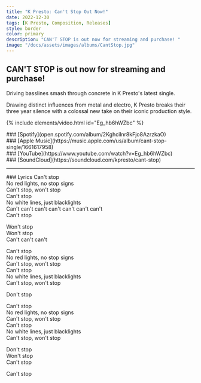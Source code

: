 ```yaml
---
title: "K Presto: Can't Stop Out Now!"
date: 2022-12-30
tags: [K Presto, Composition, Releases]
style: border
color: primary
description: "CAN'T STOP is out now for streaming and purchase! "
image: "/docs/assets/images/albums/CantStop.jpg"
---
```


## CAN'T STOP is out now for streaming and purchase!

Driving basslines smash through concrete in K Presto's latest single.

Drawing distinct influences from metal and electro, K Presto breaks their three year silence with a colossal new take on their iconic production style.

{% include elements/video.html id="Eg_hb6hWZbc" %}

<div class="row" markdown="1">
<div class="col" markdown="1">
### [Spotify](open.spotify.com/album/2Kghcilnr8kFjo8AzrzkaO)
</div>

<div class="col" markdown="1">
### [Apple Music](https://music.apple.com/us/album/cant-stop-single/1661617958)
</div>

<div class="col" markdown="1">
### [YouTube](https://www.youtube.com/watch?v=Eg_hb6hWZbc)
</div>

<div class="col" markdown="1">
### [SoundCloud](https://soundcloud.com/kpresto/cant-stop)
</div>

</div>
<hr>
### Lyrics
Can't stop<br>
No red lights, no stop signs<br>
Can't stop, won't stop<br>
Can't stop<br>
No white lines, just blacklights<br>
Can't can't can't can't can't can't can't<br>
Can't stop<br>

Won't stop<br>
Won't stop<br>
Can't can't can't<br>

Can't stop<br>
No red lights, no stop signs<br>
Can't stop, won't stop<br>
Can't stop<br>
No white lines, just blacklights<br>
Can't stop, won't stop<br>

Don't stop<br>

Can't stop<br>
No red lights, no stop signs<br>
Can't stop, won't stop<br>
Can't stop<br>
No white lines, just blacklights<br>
Can't stop, won't stop<br>

Don't stop<br>
Won't stop<br>
Can't stop<br>

Can't stop